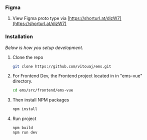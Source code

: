 ### Figma
1. View Figma proto type via  [https://shorturl.at/dizW7](https://shorturl.at/dizW7)

### Installation

_Below is how you setup development._

1. Clone the repo
   ```sh
   git clone https://github.com/vitouaj/ems.git

2. For Frontend Dev, the Frontend project located in in "ems-vue" directory.
    ```sh
    cd ems/src/frontend/ems-vue
    ```
3. Then install NPM packages
   ```sh
   npm install
   ```

4. Run project
   ```sh
   npm build
   npm run dev
   ````

